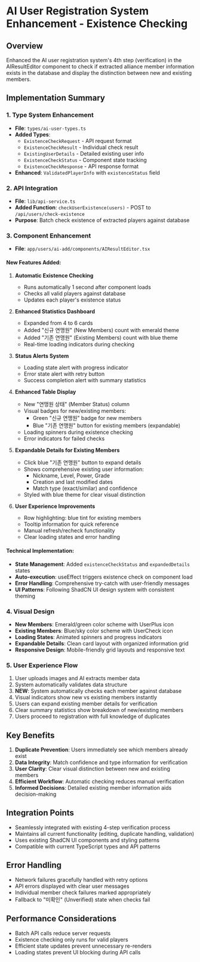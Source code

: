 # AI User Registration System Enhancement - Existence Checking

## Overview
Enhanced the AI user registration system's 4th step (verification) in the AIResultEditor component to check if extracted alliance member information exists in the database and display the distinction between new and existing members.

## Implementation Summary

### 1. Type System Enhancement
- **File**: `types/ai-user-types.ts`
- **Added Types**:
  - `ExistenceCheckRequest` - API request format
  - `ExistenceCheckResult` - Individual check result
  - `ExistingUserDetails` - Detailed existing user info
  - `ExistenceCheckStatus` - Component state tracking
  - `ExistenceCheckResponse` - API response format
- **Enhanced**: `ValidatedPlayerInfo` with `existenceStatus` field

### 2. API Integration
- **File**: `lib/api-service.ts`
- **Added Function**: `checkUserExistence(users)` - POST to `/api/users/check-existence`
- **Purpose**: Batch check existence of extracted players against database

### 3. Component Enhancement
- **File**: `app/users/ai-add/components/AIResultEditor.tsx`

#### New Features Added:
1. **Automatic Existence Checking**
   - Runs automatically 1 second after component loads
   - Checks all valid players against database
   - Updates each player's existence status

2. **Enhanced Statistics Dashboard**
   - Expanded from 4 to 6 cards
   - Added "신규 연맹원" (New Members) count with emerald theme
   - Added "기존 연맹원" (Existing Members) count with blue theme
   - Real-time loading indicators during checking

3. **Status Alerts System**
   - Loading state alert with progress indicator
   - Error state alert with retry button
   - Success completion alert with summary statistics

4. **Enhanced Table Display**
   - New "연맹원 상태" (Member Status) column
   - Visual badges for new/existing members:
     - Green "신규 연맹원" badge for new members
     - Blue "기존 연맹원" button for existing members (expandable)
   - Loading spinners during existence checking
   - Error indicators for failed checks

5. **Expandable Details for Existing Members**
   - Click blue "기존 연맹원" button to expand details
   - Shows comprehensive existing user information:
     - Nickname, Level, Power, Grade
     - Creation and last modified dates
     - Match type (exact/similar) and confidence
   - Styled with blue theme for clear visual distinction

6. **User Experience Improvements**
   - Row highlighting: blue tint for existing members
   - Tooltip information for quick reference
   - Manual refresh/recheck functionality
   - Clear loading states and error handling

#### Technical Implementation:
- **State Management**: Added `existenceCheckStatus` and `expandedDetails` states
- **Auto-execution**: useEffect triggers existence check on component load
- **Error Handling**: Comprehensive try-catch with user-friendly messages
- **UI Patterns**: Following ShadCN UI design system with consistent theming

### 4. Visual Design
- **New Members**: Emerald/green color scheme with UserPlus icon
- **Existing Members**: Blue/sky color scheme with UserCheck icon
- **Loading States**: Animated spinners and progress indicators
- **Expandable Details**: Clean card layout with organized information grid
- **Responsive Design**: Mobile-friendly grid layouts and responsive text

### 5. User Experience Flow
1. User uploads images and AI extracts member data
2. System automatically validates data structure
3. **NEW**: System automatically checks each member against database
4. Visual indicators show new vs existing members instantly
5. Users can expand existing member details for verification
6. Clear summary statistics show breakdown of new/existing members
7. Users proceed to registration with full knowledge of duplicates

## Key Benefits
1. **Duplicate Prevention**: Users immediately see which members already exist
2. **Data Integrity**: Match confidence and type information for verification
3. **User Clarity**: Clear visual distinction between new and existing members
4. **Efficient Workflow**: Automatic checking reduces manual verification
5. **Informed Decisions**: Detailed existing member information aids decision-making

## Integration Points
- Seamlessly integrated with existing 4-step verification process
- Maintains all current functionality (editing, duplicate handling, validation)
- Uses existing ShadCN UI components and styling patterns
- Compatible with current TypeScript types and API patterns

## Error Handling
- Network failures gracefully handled with retry options
- API errors displayed with clear user messages
- Individual member check failures marked appropriately
- Fallback to "미확인" (Unverified) state when checks fail

## Performance Considerations
- Batch API calls reduce server requests
- Existence checking only runs for valid players
- Efficient state updates prevent unnecessary re-renders
- Loading states prevent UI blocking during API calls